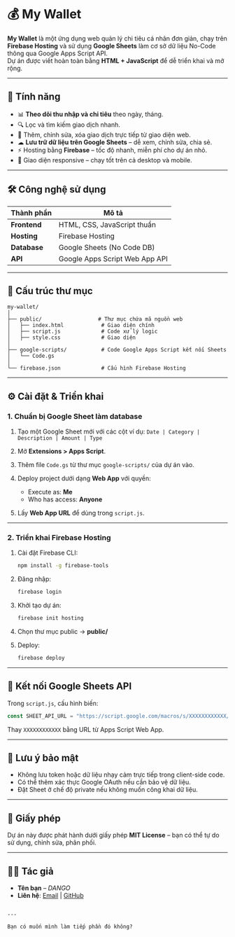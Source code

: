 
# 💰 My Wallet

**My Wallet** là một ứng dụng web quản lý chi tiêu cá nhân đơn giản, chạy trên **Firebase Hosting** và sử dụng **Google Sheets** làm cơ sở dữ liệu No-Code thông qua Google Apps Script API.  
Dự án được viết hoàn toàn bằng **HTML + JavaScript** để dễ triển khai và mở rộng.

---

## 🚀 Tính năng

- 📊 **Theo dõi thu nhập và chi tiêu** theo ngày, tháng.
- 🔍 Lọc và tìm kiếm giao dịch nhanh.
- 📝 Thêm, chỉnh sửa, xóa giao dịch trực tiếp từ giao diện web.
- ☁ **Lưu trữ dữ liệu trên Google Sheets** – dễ xem, chỉnh sửa, chia sẻ.
- ⚡ Hosting bằng **Firebase** – tốc độ nhanh, miễn phí cho dự án nhỏ.
- 📱 Giao diện responsive – chạy tốt trên cả desktop và mobile.

---

## 🛠 Công nghệ sử dụng

| Thành phần       | Mô tả |
|------------------|-------|
| **Frontend**     | HTML, CSS, JavaScript thuần |
| **Hosting**      | Firebase Hosting |
| **Database**     | Google Sheets (No Code DB) |
| **API**          | Google Apps Script Web App API |

---

## 📂 Cấu trúc thư mục

```plaintext
my-wallet/
│
├── public/                  # Thư mục chứa mã nguồn web
│   ├── index.html            # Giao diện chính
│   ├── script.js             # Code xử lý logic
│   ├── style.css             # Giao diện
│
├── google-scripts/           # Code Google Apps Script kết nối Sheets
│   └── Code.gs
│
└── firebase.json             # Cấu hình Firebase Hosting
````

---

## ⚙️ Cài đặt & Triển khai

### 1. Chuẩn bị Google Sheet làm database

1. Tạo một Google Sheet mới với các cột ví dụ:
   `Date | Category | Description | Amount | Type`
2. Mở **Extensions > Apps Script**.
3. Thêm file `Code.gs` từ thư mục `google-scripts/` của dự án vào.
4. Deploy project dưới dạng **Web App** với quyền:

   * Execute as: **Me**
   * Who has access: **Anyone**
5. Lấy **Web App URL** để dùng trong `script.js`.

---

### 2. Triển khai Firebase Hosting

1. Cài đặt Firebase CLI:

   ```bash
   npm install -g firebase-tools
   ```
2. Đăng nhập:

   ```bash
   firebase login
   ```
3. Khởi tạo dự án:

   ```bash
   firebase init hosting
   ```
4. Chọn thư mục public → **public/**
5. Deploy:

   ```bash
   firebase deploy
   ```

---

## 🔗 Kết nối Google Sheets API

Trong `script.js`, cấu hình biến:

```javascript
const SHEET_API_URL = "https://script.google.com/macros/s/XXXXXXXXXXXX/exec";
```

Thay `XXXXXXXXXXXX` bằng URL từ Apps Script Web App.

---

## 📌 Lưu ý bảo mật

* Không lưu token hoặc dữ liệu nhạy cảm trực tiếp trong client-side code.
* Có thể thêm xác thực Google OAuth nếu cần bảo vệ dữ liệu.
* Đặt Sheet ở chế độ private nếu không muốn công khai dữ liệu.

---

## 📜 Giấy phép

Dự án này được phát hành dưới giấy phép **MIT License** – bạn có thể tự do sử dụng, chỉnh sửa, phân phối.

---

## 👨‍💻 Tác giả

* **Tên bạn** – *DANGO*
* **Liên hệ**: [Email](mailto:danglephd@gmail.com) | [GitHub](https://github.com/danglephd)

```

---

Bạn có muốn mình làm tiếp phần đó không?
```
